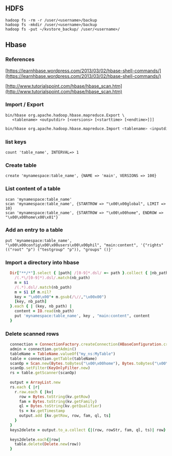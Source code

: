 

## HDFS

    hadoop fs -rm -r /user/<username>/backup
    hadoop fs -mkdir /user/<username>/backup
    hadoop fs -put ~/kvstore_backup/ /user/<username>/

## Hbase

### References

[https://learnhbase.wordpress.com/2013/03/02/hbase-shell-commands/](https://learnhbase.wordpress.com/2013/03/02/hbase-shell-commands/)

[http://www.tutorialspoint.com/hbase/hbase_scan.htm](http://www.tutorialspoint.com/hbase/hbase_scan.htm)

### Import / Export

```shell
bin/hbase org.apache.hadoop.hbase.mapreduce.Export \
   <tablename> <outputdir> [<versions> [<starttime> [<endtime>]]]
```

```sh
bin/hbase org.apache.hadoop.hbase.mapreduce.Import <tablename> <inputdir>   
```

### list keys
    count 'table_name', INTERVAL=> 1
    
### Create table
    
    create 'mynamespace:table_name', {NAME => 'main', VERSIONS => 100}

### List content of a table

    scan 'mynamespace:table_name'
    scan 'mynamespace:table_name', {STARTROW => "\x00\x00global", LIMIT => 10}
    scan 'mynamespace:table_name', {STARTROW => "\x00\x00home", ENDROW => "\x00\x00home\x00\x01"}

### Add an entry to a table

    put 'mynamespace:table_name', "\x00\x00config\x00\x00users\x00\x00phil", "main:content", '{"rights" (("root" "p") ("testgroup" "p")), "groups" ()}'

### Import a directory into hbase

```ruby
  Dir["**/*"].select { |path| /[0-9]*.dsl/ =~ path }.collect { |nb_path|
    /(.*\/[0-9]*).dsl/.match(nb_path)
    m = $1
    /(.*).dsl/.match(nb_path)
    m = $1 if m.nil?
    key = "\x00\x00"+ m.gsub(/\//,"\x00x00")
    [key, nb_path]
  }.each { | (key, nb_path) |
    content = IO.read(nb_path)
    put 'mynamespace:table_name', key , "main:content", content
  }
```

### Delete scanned rows

```ruby
  connection = ConnectionFactory.createConnection(HBaseConfiguration.create())
  admin = connection.getAdmin()
  tableName = TableName.valueOf("my_ns:MyTable")
  table = connection.getTable(tableName)
  scanOp = Scan.new(Bytes.toBytes("\x00\x00home"), Bytes.toBytes("\x00\x00home\x00\x01"))
  scanOp.setFilter(KeyOnlyFilter.new)
  rs = table.getScanner(scanOp)
  
  output = ArrayList.new
  rs.each { |r| 
    r.raw.each { |kv|
      row = Bytes.toString(kv.getRow)
      fam = Bytes.toString(kv.getFamily)
      ql = Bytes.toString(kv.getQualifier)
      ts = kv.getTimestamp
      output.add [kv.getRow, row, fam, ql, ts]
    }
  }
  keys2delete = output.to_a.collect {|(row, rowStr, fam, ql, ts)| row} 
  
  keys2delete.each{|row|
    table.delete(Delete.new(row))
  }
```
